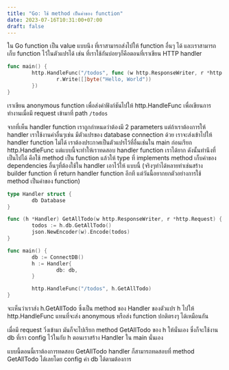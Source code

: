 ```yaml
---
title: "Go: ใช้ method เป็นค่าของ function"
date: 2023-07-16T10:31:00+07:00
draft: false
---
```


ใน Go function เป็น value แบบนึง ที่เราสามารถส่งไปให้ function อื่นๆ ได้ และเราสามารถเก็บ function ไว้ในตัวแปรได้ เช่น ที่เราใช้กันบ่อยๆก็คือตอนที่เราเขียน HTTP handler

<!--more-->

```go
func main() {
        http.HandleFunc("/todos", func (w http.ResponseWriter, r *http.Request) {
                r.Write([]byte("Hello, World"))
        })
}
```

เราเขียน anonymous function เพื่อส่งค่าฟังก์ชันไปให้ http.HandleFunc เพื่อเขียนการทำงานเมื่อมี request เข้ามาที่ path `/todos`

จากที่เห็น handler function เราถูกกำหนดว่าต้องมี 2 parameters แต่ถ้าเราต้องการให้ handler เราใช้งานค่าอื่นๆเช่น มีตัวแปรของ database connection ด้วย เราจะส่งเข้าไปให้ handler function ไม่ได้ เราต้องประกาศเป็นตัวแปรไว้ที่อื่นเช่นใน main ก่อนเรียก http.HandleFunc แต่แบบนี้จะทำให้เราทดสอบ handler function เราได้ยาก ดังนั้นท่านึงที่เป็นไปได้ คือใช้ method เป็น function แล้วให้ type ที่ implements method เก็บค่าของ dependencies อื่นๆที่ต้องใช้ใน handler เอาไว้ให้ แบบนี้ (จริงๆทำได้หลายท่าเช่นสร้าง builder function ที่ return handler function อีกที แต่วันนี้อยากยกตัวอย่างการใช้ method เป็นค่าของ function)

```go
type Handler struct {
        db Database
}

func (h *Handler) GetAllTodo(w http.ResponseWriter, r *http.Request) {
        todos := h.db.GetAllTodo()
        json.NewEncoder(w).Encode(todos)
}

func main() {
        db := ConnectDB()
        h := Handler{
                db: db,
        }

        http.HandleFunc("/todos", h.GetAllTodo)
}
```

จะเห็นว่าเราส่ง h.GetAllTodo ซึ่งเป็น method ของ Handler ของตัวแปร h ไปให้ http.HandleFunc แทนที่จะส่ง anonymous หรือส่ง function ปกติตรงๆ ได้เหมือนกัน

เมื่อมี request วิ่งเข้ามา มันก็จะไปเรียก method GetAllTodo ของ h ให้นั่นเอง ซึ่งก็จะใช้งาน db ที่เรา config ไว้ในกับ h ตอนเราสร้าง Handler ใน main นั่นเอง

แบบนี้ตอนนี้เราต้องการทดสอบ GetAllTodo handler ก็สามารถทดสอบที่ method GetAllTodo ได้เลยโดย config ค่า db ได้ตามต้องการ
